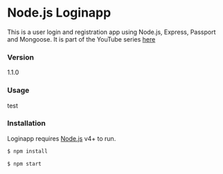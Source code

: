 # Node.js Loginapp

This is a user login and registration app using Node.js, Express, Passport and Mongoose. It is part of the YouTube series [here](https://www.youtube.com/watch?v=Z1ktxiqyiLA)

### Version
1.1.0

### Usage

test

### Installation

Loginapp requires [Node.js](https://nodejs.org/) v4+ to run.

```sh
$ npm install
```

```sh
$ npm start
```
